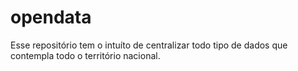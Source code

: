 opendata
========

Esse repositório tem o intuíto de centralizar todo tipo de dados que contempla todo o território nacional.
